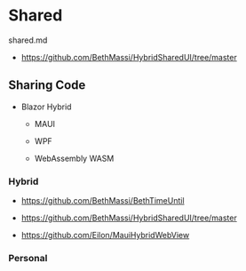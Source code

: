 # Shared 

shared.md

*   https://github.com/BethMassi/HybridSharedUI/tree/master

## Sharing Code

*   Blazor Hybrid

    *   MAUI

    *   WPF

    *   WebAssembly WASM


### Hybrid

*   https://github.com/BethMassi/BethTimeUntil

*   https://github.com/BethMassi/HybridSharedUI/tree/master

*   https://github.com/Eilon/MauiHybridWebView

### Personal

